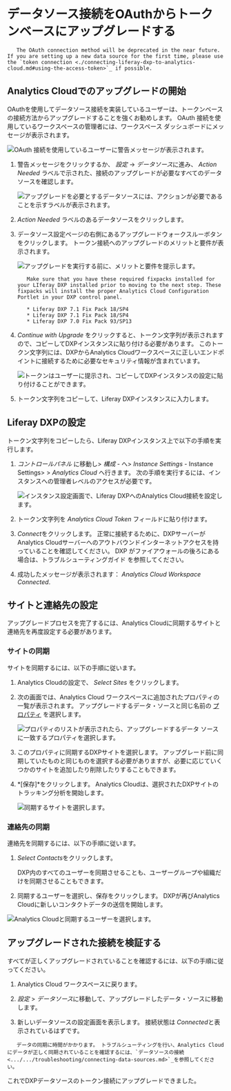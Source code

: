 # データソース接続をOAuthからトークンベースにアップグレードする

``` warning::
   The OAuth connection method will be deprecated in the near future. If you are setting up a new data source for the first time, please use the `token connection <./connecting-liferay-dxp-to-analytics-cloud.md#using-the-access-token>`_ if possible.
```

## Analytics Cloudでのアップグレードの開始

OAuthを使用してデータソース接続を実装しているユーザーは、トークンベースの接続方法からアップグレードすることを強くお勧めします。 OAuth 接続を使用しているワークスペースの管理者には、ワークスペース ダッシュボードにメッセージが表示されます。

![OAuth 接続を使用しているユーザーに警告メッセージが表示されます。](upgrading-a-data-source-connection-from-oauth-to-token-based/images/01.png)

1.  警告メッセージをクリックするか、 *設定* -> *データソース*に進み、 *Action Needed* ラベルで示された、接続のアップグレードが必要なすべてのデータ ソースを確認します。

    ![アップグレードを必要とするデータソースには、アクションが必要であることを示すラベルが表示されます。](upgrading-a-data-source-connection-from-oauth-to-token-based/images/02.png)

2.  *Action Needed* ラベルのあるデータソースをクリックします。

3.  データソース設定ページの右側にあるアップグレードウォークスルーボタンをクリックします。 トークン接続へのアップグレードのメリットと要件が表示されます。

    ![アップグレードを実行する前に、メリットと要件を提示します。](upgrading-a-data-source-connection-from-oauth-to-token-based/images/03.png)

    ``` important::
       Make sure that you have these required fixpacks installed for your LIferay DXP installed prior to moving to the next step. These fixpacks will install the proper Analytics Cloud Configuration Portlet in your DXP control panel.

       * Liferay DXP 7.1 Fix Pack 18/SP4
       * Liferay DXP 7.1 Fix Pack 18/SP4
       * Liferay DXP 7.0 Fix Pack 93/SP13
    ```

4.  *Continue with Upgrade* をクリックすると、トークン文字列が表示されますので、コピーしてDXPインスタンスに貼り付ける必要があります。 このトークン文字列には、DXPからAnalytics Cloudワークスペースに正しいエンドポイントに接続するために必要なセキュリティ情報が含まれています。

    ![トークンはユーザーに提示され、コピーしてDXPインスタンスの設定に貼り付けることができます。](upgrading-a-data-source-connection-from-oauth-to-token-based/images/04.png)

5.  トークン文字列をコピーして、Liferay DXPインスタンスに入力します。

## Liferay DXPの設定

トークン文字列をコピーしたら、Liferay DXPインスタンス上で以下の手順を実行します。

1.  *コントロールパネル* に移動し> *構成* - へ> *Instance Settings* - Instance Settings> > *Analytics Cloud* へ行きます。 次の手順を実行するには、インスタンスへの管理者レベルのアクセスが必要です。

    ![インスタンス設定画面で、Liferay DXPへのAnalytics Cloud接続を設定します。](upgrading-a-data-source-connection-from-oauth-to-token-based/images/05.png)

2.  トークン文字列を *Analytics Cloud Token* フィールドに貼り付けます。

3.  *Connect*をクリックします。 正常に接続するために、DXPサーバーがAnalytics Cloudサーバーへのアウトバウンドインターネットアクセスを持っていることを確認してください。 DXP がファイアウォールの後ろにある場合は、トラブルシューティングガイド [](../../troubleshooting/connecting-data-sources.md)を参照してください。

4.  成功したメッセージが表示されます： *Analytics Cloud Workspace Connected*.

## サイトと連絡先の設定

アップグレードプロセスを完了するには、Analytics Cloudに同期するサイトと連絡先を再度設定する必要があります。

### サイトの同期

サイトを同期するには、以下の手順に従います。

1.  Analytics Cloudの設定で、 *Select Sites* をクリックします。

2.  次の画面では、Analytics Cloud ワークスペースに追加されたプロパティの一覧が表示されます。 アップグレードするデータ・ソースと同じ名前の [プロパティ](./tracking-sites-and-individuals-using-properties.md) を選択します。

    ![プロパティのリストが表示されたら、アップグレードするデータ ソースに一致するプロパティを選択します。](upgrading-a-data-source-connection-from-oauth-to-token-based/images/06.png)

3.  このプロパティに同期するDXPサイトを選択します。 アップグレード前に同期していたものと同じものを選択する必要がありますが、必要に応じていくつかのサイトを追加したり削除したりすることもできます。

4.  *[保存]*をクリックします。 Analytics Cloudは、選択されたDXPサイトのトラッキング分析を開始します。

    ![同期するサイトを選択します。](upgrading-a-data-source-connection-from-oauth-to-token-based/images/07.png)

### 連絡先の同期

連絡先を同期するには、以下の手順に従います。

1.  *Select Contacts*をクリックします。

    DXP内のすべてのユーザーを同期させることも、ユーザーグループや組織だけを同期させることもできます。

2.  同期するユーザーを選択し、保存をクリックします。 DXPが再びAnalytics Cloudに新しいコンタクトデータの送信を開始します。

![Analytics Cloudと同期するユーザーを選択します。](upgrading-a-data-source-connection-from-oauth-to-token-based/images/08.png)

## アップグレードされた接続を検証する

すべてが正しくアップグレードされていることを確認するには、以下の手順に従ってください。

1.  Analytics Cloud ワークスペースに戻ります。

2.  *設定* > *データソース*に移動して、アップグレードしたデータ・ソースに移動します。

3.  新しいデータソースの設定画面を表示します。 接続状態は *Connected*と表示されているはずです。

<!-- end list -->

``` note::
   データの同期に時間がかかります。 トラブルシューティングを行い、Analytics Cloudにデータが正しく同期されていることを確認するには、`データソースの接続 <.../.../troubleshooting/connecting-data-sources.md>`_を参照してください。
```

これでDXPデータソースのトークン接続にアップグレードできました。
